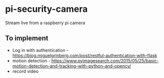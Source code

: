 # pi-security-camera
Stream live from a raspberry pi camera 

## To implement
* Log in with authentication - https://blog.miguelgrinberg.com/post/restful-authentication-with-flask
* motion detection - https://www.pyimagesearch.com/2015/05/25/basic-motion-detection-and-tracking-with-python-and-opencv/
* record video
